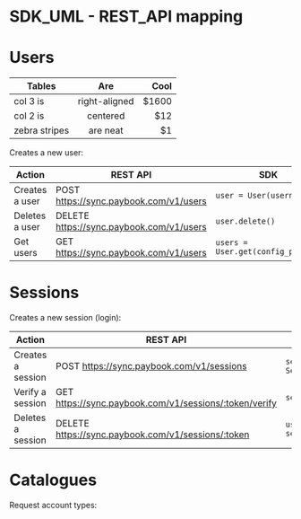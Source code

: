# SDK_UML - REST_API mapping

# Users

| Tables        | Are           | Cool  |
| ------------- |:-------------:| -----:|
| col 3 is      | right-aligned | $1600 |
| col 2 is      | centered      |   $12 |
| zebra stripes | are neat      |    $1 |


Creates a new user:

| Action         | REST API                                 | SDK                                  |
| -------------- | ---------------------------------------- | ------------------------------------ |
| Creates a user | POST https://sync.paybook.com/v1/users   | ```user = User(username)```          |
| Deletes a user | DELETE https://sync.paybook.com/v1/users | ```user.delete()```                  |
| Get users      | GET https://sync.paybook.com/v1/users    | ```users = User.get(config_params)```|


# Sessions

Creates a new session (login):

| Action | REST API | SDK |
| -- | -- | -- |
| Creates a session | POST https://sync.paybook.com/v1/sessions | ```session = Session(user)``` |
| Verify a session | GET https://sync.paybook.com/v1/sessions/:token/verify | ```session.verify()```|
| Deletes a session | DELETE https://sync.paybook.com/v1/sessions/:token | ```users = session.delete()```|


# Catalogues

Request account types:










